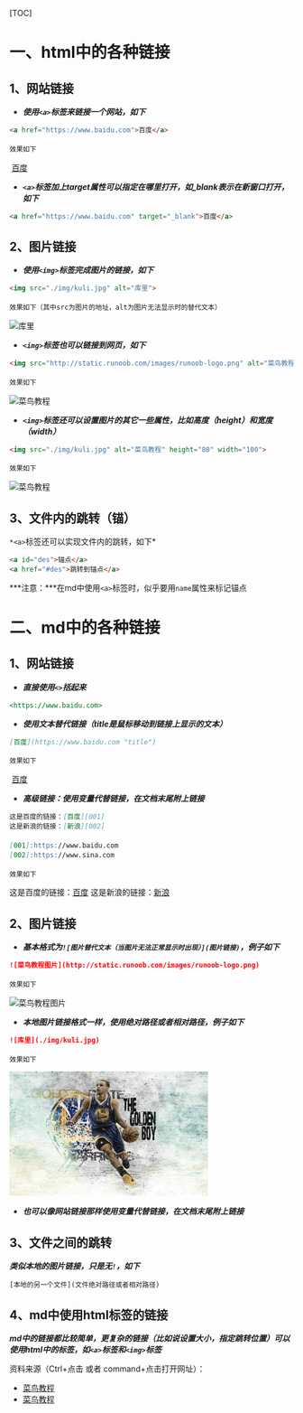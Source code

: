 [TOC]

# 一、html中的各种链接

## 1、网站链接

- ***使用`<a>`标签来链接一个网站，如下***

```html
<a href="https://www.baidu.com">百度</a>

效果如下
```

​	<a href="https://www.baidu.com">百度</a>

- ***`<a>`标签加上target属性可以指定在哪里打开，如_blank表示在新窗口打开，如下***

```html
<a href="https://www.baidu.com" target="_blank">百度</a>
```



## 2、图片链接

- ***使用`<img>`标签完成图片的链接，如下***

```html
<img src="./img/kuli.jpg" alt="库里">

效果如下（其中src为图片的地址，alt为图片无法显示时的替代文本）
```

<img src="./img/kuli.jpg" alt="库里">

- ***`<img>`标签也可以链接到网页，如下***

```html
<img src="http://static.runoob.com/images/runoob-logo.png" alt="菜鸟教程">

效果如下
```

<img src="http://static.runoob.com/images/runoob-logo.png" alt="菜鸟教程">

- ***`<img>`标签还可以设置图片的其它一些属性，比如高度（height）和宽度（width）***

```html
<img src="./img/kuli.jpg" alt="菜鸟教程" height="80" width="100">

效果如下
```

<img src="./img/kuli.jpg" alt="菜鸟教程" height="80" width="100">



## 3、文件内的跳转（锚）

`*<a>`标签还可以实现文件内的跳转，如下*

```html
<a id="des">锚点</a>
<a href="#des">跳转到锚点</a>
```

***注意：***在md中使用`<a>`标签时，似乎要用`name`属性来标记锚点



# 二、md中的各种链接

## 1、网站链接

- ***直接使用`<>`括起来***

```markdown
<https://www.baidu.com>
```

- ***使用文本替代链接（title是鼠标移动到链接上显示的文本）***

```markdown
[百度](https://www.baidu.com "title")

效果如下
```

​	[百度](https://www.baidu.com "title")

- ***高级链接：使用变量代替链接，在文档末尾附上链接***

```markdown
这是百度的链接：[百度][001]
这是新浪的链接：[新浪][002]

[001]:https://www.baidu.com
[002]:https://www.sina.com

效果如下
```

这是百度的链接：[百度][001]
这是新浪的链接：[新浪][002]

[001]:https://www.baidu.com
[002]:https://www.sina.com



## 2、图片链接

- ***基本格式为`![图片替代文本（当图片无法正常显示时出现）](图片链接)`，例子如下***

```markdown
![菜鸟教程图片](http://static.runoob.com/images/runoob-logo.png)

效果如下
```

![菜鸟教程图片](http://static.runoob.com/images/runoob-logo.png)

- ***本地图片链接格式一样，使用绝对路径或者相对路径，例子如下***

```markdown
![库里](./img/kuli.jpg)

效果如下
```

![库里](../img/kuli.jpg)

- ***也可以像网站链接那样使用变量代替链接，在文档末尾附上链接***



## 3、文件之间的跳转

***类似本地的图片链接，只是无`!`，如下***

```
[本地的另一个文件](文件绝对路径或者相对路径)
```



## 4、md中使用html标签的链接

***md中的链接都比较简单，更复杂的链接（比如说设置大小，指定跳转位置）可以使用html中的标签，如`<a>`标签和`<img>`标签***









资料来源（Ctrl+点击 或者 command+点击打开网址）：

- [菜鸟教程](https://www.runoob.com/html/html-links.html)
- [菜鸟教程](https://www.runoob.com/markdown/md-link.html)